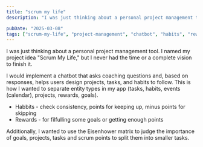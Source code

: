 ```yaml
---
title: "scrum my life"
description: "I was just thinking about a personal project management tool. I named my project idea \"Scrum My Life,\" but I never had the time or a complete vision to finish i..."

pubDate: "2025-03-08"
tags: ["scrum-my-life", "project-management", "chatbot", "habits", "rewards", "eisenhower-matrix", "personal-development"]
---
```


I was just thinking about a personal project management tool. I named my project idea "Scrum My Life," but I never had the time or a complete vision to finish it. 

I would implement a chatbot that asks coaching questions and, based on responses, helps users design projects, tasks, and habits to follow. This is how I wanted to separate entity types in my app (tasks, habits, events (calendar), projects, rewards, goals).

* Habbits - check consistency, points for keeping up, minus points for skipping
* Rewards - for filfulling some goals or getting enough points

Additionally, I wanted to use the Eisenhower matrix to judge the importance of goals, projects, tasks and scrum points to split them into smaller tasks. 

